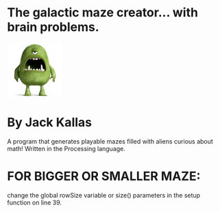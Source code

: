 # The galactic maze creator... with brain problems.
![alt text](/spaceMonster.png)
# By Jack Kallas

A program that generates playable mazes filled with aliens curious about math! Written in the Processing language.


# FOR BIGGER OR SMALLER MAZE:
 change the global rowSize variable or size() parameters in the setup function on line 39.
